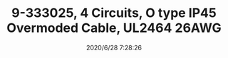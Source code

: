 ﻿---
layout: post 
title: 9-333025, 4 Circuits, O type IP45 Overmoded Cable, UL2464 26AWG
tags: SF
categories: wire-harness
overview: 9-333025, 4 Circuits, O type IP45 Overmoded Cable, UL2464 26AWG
series: SF
part_number: 9-333025
thumb_img: static/202006/371-thumb-20200628152944.jpg
small_img: static/202006/371-20200628152944.jpg
date: 2020/6/28 7:28:26
---



